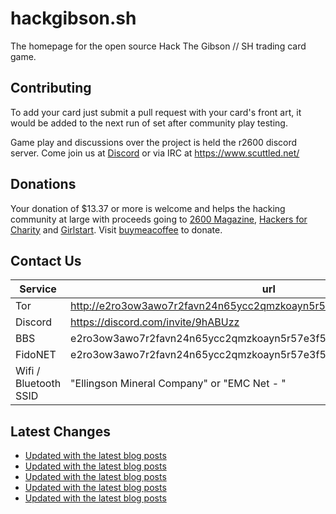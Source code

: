 # hackgibson.sh
The homepage for the open source Hack The Gibson // SH trading card game.


## Contributing

To add your card just submit a pull request with your card's front art, it would be added to the next run of set after community play testing.

Game play and discussions over the project is held the r2600 discord server. Come join us at [Discord](https://discord.com/invite/9hABUzz) or via IRC at https://www.scuttled.net/


## Donations

Your donation of $13.37 or more is welcome and helps the hacking community at large with proceeds going to [2600 Magazine](https://2600.com/), [Hackers for Charity](https://hackersforcharity.org) and [Girlstart](https://girlstart.org).  Visit [buymeacoffee](https://www.buymeacoffee.com/hackgibson.sh) to donate.


## Contact Us

Service | url
-|-
Tor | http://e2ro3ow3awo7r2favn24n65ycc2qmzkoayn5r57e3f56nvjwdcgg32ad.onion
Discord | https://discord.com/invite/9hABUzz
BBS | e2ro3ow3awo7r2favn24n65ycc2qmzkoayn5r57e3f56nvjwdcgg32ad.onion:23
FidoNET | e2ro3ow3awo7r2favn24n65ycc2qmzkoayn5r57e3f56nvjwdcgg32ad.onion:24554
Wifi / Bluetooth SSID | "Ellingson Mineral Company" or "EMC Net - <fidonet address>"

## Latest Changes
<!-- BLOG-POST-LIST:START -->
- [Updated with the latest blog posts](https://github.com/DFW2600/hackgibson.sh/commit/a8d46257beba9f83f13c86b5430119c5eb121ce2)
- [Updated with the latest blog posts](https://github.com/DFW2600/hackgibson.sh/commit/276ee3d8fd0d6c4bf28f8d6d6768469d2a7aef85)
- [Updated with the latest blog posts](https://github.com/DFW2600/hackgibson.sh/commit/ce4fc7ef93f09f186038898017d5da6f3f5b1ec5)
- [Updated with the latest blog posts](https://github.com/DFW2600/hackgibson.sh/commit/99b005a6e01b94cfabe7219d027f5c76313d19d2)
- [Updated with the latest blog posts](https://github.com/DFW2600/hackgibson.sh/commit/4b08176d74d78690ee676dfdf44147d3be1ac233)
<!-- BLOG-POST-LIST:END -->
